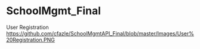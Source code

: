 # SchoolMgmt_Final
User Registration
https://github.com/cfazle/SchoolMgmtAPI_Final/blob/master/Images/User%20Registration.PNG

